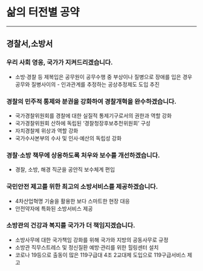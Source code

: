# 삶의 터전별 공약
---
## 경찰서,소방서

### 우리 사회 영웅, 국가가 지켜드리겠습니다.
- 소방·경찰 등 제복입은 공무원이 공무수행 중 부상이나 질병으로 장애를 입은 경우 공무와 질병사이의 - 인과관계를 추정하는 공상추정제도 도입 추진

### 경찰의 민주적 통제와 분권을 강화하여 경찰개혁을 완수하겠습니다.
- 국가경찰위원회를 경찰에 대한 실질적 통제기구로서의 권한과 역할 강화
- 국가경찰위원회 산하에 독립된 ‘경찰청장후보추천위원회’ 구성
- 자치경찰제 위상과 역할 강화
- 국가수사본부의 수사 및 인사·예산의 독립성 강화

### 경찰·소방 책무에 상응하도록 처우와 보수를 개선하겠습니다.
- 경찰, 소방, 해경 직군을 공안직 보수체계 편입

### 국민안전 제고를 위한 최고의 소방서비스를 제공하겠습니다.
- 4차산업혁명 기술을 활용한 보다 스마트한 현장 대응
- 안전약자에 특화된 소방서비스 제공

### 소방관의 건강과 복지를 국가가 더 책임지겠습니다.
- 소방사무에 대한 국가책임 강화를 위해 국가와 지방의 공동사무로 규정
- 소방관 직무스트레스 및 정신질환 예방·관리를 위한 힐링센터 설치
- 코로나 19등으로 출동이 많은 119구급대 4조 2교대제 도입으로 119구급서비스 제고
 